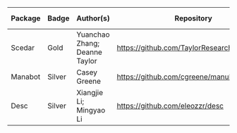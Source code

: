 
Package      | Badge  | Author(s)                      | Repository                                      | Last Updated  | PIP
------------ | ------ | -----------------------------  | ----------------------------------------------- | ------------- | -----------------
Scedar       | Gold   | Yuanchao Zhang; Deanne Taylor  | https://github.com/TaylorResearchLab/scedar     | last commit   | True
Manabot      | Silver | Casey Greene                   | https://github.com/cgreene/manubot              | last commit   | True
Desc         | Silver | Xiangjie Li; Mingyao Li        | https://github.com/eleozzr/desc                 | last commit   | True
